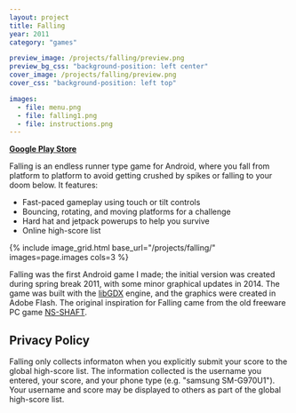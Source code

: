 ```yaml
---
layout: project
title: Falling
year: 2011
category: "games"

preview_image: /projects/falling/preview.png
preview_bg_css: "background-position: left center"
cover_image: /projects/falling/preview.png
cover_css: "background-position: left top"

images:
  - file: menu.png
  - file: falling1.png
  - file: instructions.png
---
```


[**Google Play Store**](https://play.google.com/store/apps/details?id=com.kevinbrianchen.falling)

Falling is an endless runner type game for Android, where you fall from platform to platform to avoid getting crushed by spikes or falling to your doom below. It features:

* Fast-paced gameplay using touch or tilt controls
* Bouncing, rotating, and moving platforms for a challenge
* Hard hat and jetpack powerups to help you survive
* Online high-score list

{% include image_grid.html base_url="/projects/falling/" images=page.images cols=3 %}

Falling was the first Android game I made; the initial version was created during spring break 2011, with some minor graphical updates in 2014. The game was built with the [libGDX](https://libgdx.com/) engine, and the graphics were created in Adobe Flash. The original inspiration for Falling came from the old freeware PC game [NS-SHAFT](https://www.nagi-p.com/v1/eng/nsshaft.html).

## Privacy Policy

Falling only collects informaton when you explicitly submit your score to the global high-score list. The information collected is the username you entered, your score, and your phone type (e.g. "samsung SM-G970U1"). Your username and score may be displayed to others as part of the global high-score list.